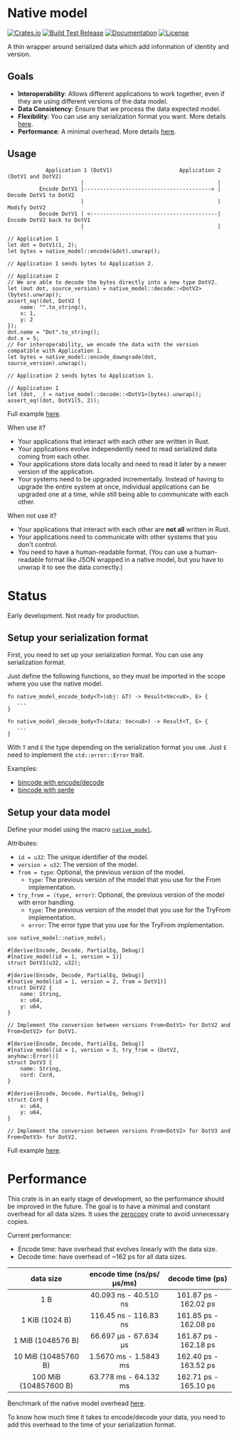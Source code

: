 # Native model

[![Crates.io](https://img.shields.io/crates/v/native_model)](https://crates.io/crates/native_model)
[![Build Test Release](https://github.com/vincent-herlemont/native_model/actions/workflows/build_and_test_release.yml/badge.svg)](https://github.com/vincent-herlemont/native_model/actions/workflows/build_and_test_release.yml)
[![Documentation](https://docs.rs/native_model/badge.svg)](https://docs.rs/native_model)
[![License](https://img.shields.io/crates/l/native_model)](LICENSE)

A thin wrapper around serialized data which add information of identity and version.

## Goals

- **Interoperability**: Allows different applications to work together, even if they are using different 
  versions of the data model.
- **Data Consistency**: Ensure that we process the data expected model.
- **Flexibility**: You can use any serialization format you want. More details [here](#setup-your-serialization-format).
- **Performance**: A minimal overhead. More details [here](#performance).

## Usage

```
            Application 1 (DotV1)                     Application 2 (DotV1 and DotV2)
                       |                                          |
          Encode DotV1 |----------------------------------------> | Decode DotV1 to DotV2
                       |                                          | Modify DotV2
          Decode DotV1 | <----------------------------------------| Encode DotV2 back to DotV1
                       |                                          |
```


```rust,skt-main
// Application 1
let dot = DotV1(1, 2);
let bytes = native_model::encode(&dot).unwrap();

// Application 1 sends bytes to Application 2.

// Application 2
// We are able to decode the bytes directly into a new type DotV2.
let (mut dot, source_version) = native_model::decode::<DotV2>(bytes).unwrap();
assert_eq!(dot, DotV2 { 
    name: "".to_string(), 
    x: 1, 
    y: 2 
});
dot.name = "Dot".to_string();
dot.x = 5;
// For interoperability, we encode the data with the version compatible with Application 1.
let bytes = native_model::encode_downgrade(dot, source_version).unwrap();

// Application 2 sends bytes to Application 1.

// Application 1
let (dot, _) = native_model::decode::<DotV1>(bytes).unwrap();
assert_eq!(dot, DotV1(5, 2));
 ```

Full example [here](./tests/example/example_main.rs).

When use it?
- Your applications that interact with each other are written in Rust.
- Your applications evolve independently need to read serialized data coming from each other.
- Your applications store data locally and need to read it later by a newer version of the application.
- Your systems need to be upgraded incrementally. Instead of having to upgrade the entire system at once, individual
  applications can be upgraded one at a time, while still being able to communicate with each other.

When not use it?
- Your applications that interact with each other are **not all** written in Rust.
- Your applications need to communicate with other systems that you don't control.
- You need to have a human-readable format. (You can use a human-readable format like JSON wrapped in a native model,
  but you have to unwrap it to see the data correctly.)

# Status

Early development. Not ready for production.

## Setup your serialization format

First, you need to set up your serialization format. You can use any serialization format.

Just define the following functions, so they must be imported in the scope where you use the native model.

```rust,ignore
fn native_model_encode_body<T>(obj: &T) -> Result<Vec<u8>, E> {
   ...
}

fn native_model_decode_body<T>(data: Vec<u8>) -> Result<T, E> {
   ...
}
```

With `T` and `E` the type depending on the serialization format you use. Just `E` need to implement the `std::error::Error` trait.

Examples: 
- [bincode with encode/decode](./tests/example/encode_decode/bincode.rs)
- [bincode with serde](./tests/example/encode_decode/bincode_serde.rs)


## Setup your data model

Define your model using the macro [`native_model`](file:///home/vincentherlemont/IdeaProjects/native_model/target/doc/native_model/attr.native_model.html).

Attributes:
- `id = u32`: The unique identifier of the model.
- `version = u32`: The version of the model.
- `from = type`: Optional, the previous version of the model.
    - `type`: The previous version of the model that you use for the From implementation.
- `try_from = (type, error)`: Optional, the previous version of the model with error handling.
    - `type`: The previous version of the model that you use for the TryFrom implementation.
    - `error`: The error type that you use for the TryFrom implementation.

```rust,skt-define-models
use native_model::native_model;

#[derive(Encode, Decode, PartialEq, Debug)]
#[native_model(id = 1, version = 1)]
struct DotV1(u32, u32);

#[derive(Encode, Decode, PartialEq, Debug)]
#[native_model(id = 1, version = 2, from = DotV1)]
struct DotV2 {
    name: String,
    x: u64,
    y: u64,
}

// Implement the conversion between versions From<DotV1> for DotV2 and From<DotV2> for DotV1.

#[derive(Encode, Decode, PartialEq, Debug)]
#[native_model(id = 1, version = 3, try_from = (DotV2, anyhow::Error))]
struct DotV3 {
    name: String,
    cord: Cord,
}

#[derive(Encode, Decode, PartialEq, Debug)]
struct Cord {
    x: u64,
    y: u64,
}

// Implement the conversion between versions From<DotV2> for DotV3 and From<DotV3> for DotV2.
```

Full example [here](tests/example/example_define_model.rs).


# Performance

This crate is in an early stage of development, so the performance should be improved in the future.
The goal is to have a minimal and constant overhead for all data sizes. It uses the [zerocopy](https://docs.rs/zerocopy/latest/zerocopy/) crate to avoid unnecessary copies.

Current performance:
- Encode time: have overhead that evolves linearly with the data size.
- Decode time: have overhead of ~162 ps for all data sizes.


|       data size       | encode time (ns/ps/µs/ms) | decode time (ps) |
|:---------------------:|:--------------------------:|:----------------:|
|          1 B          | 40.093 ns - 40.510 ns      | 161.87 ps - 162.02 ps |
|    1 KiB (1024 B)     | 116.45 ns - 116.83 ns      | 161.85 ps - 162.08 ps |
|   1 MiB (1048576 B)   | 66.697 µs - 67.634 µs      | 161.87 ps - 162.18 ps |
|  10 MiB (10485760 B)  | 1.5670 ms - 1.5843 ms      | 162.40 ps - 163.52 ps |
| 100 MiB (104857600 B) | 63.778 ms - 64.132 ms      | 162.71 ps - 165.10 ps |

Benchmark of the native model overhead [here](benches/overhead.rs).

To know how much time it takes to encode/decode your data, you need to add this overhead to the time of your serialization format.

